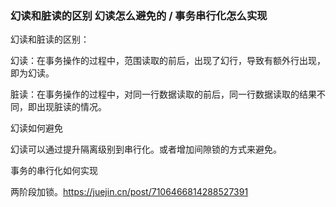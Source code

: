 ### 幻读和脏读的区别 幻读怎么避免的 / 事务串行化怎么实现

幻读和脏读的区别：

幻读：在事务操作的过程中，范围读取的前后，出现了幻行，导致有额外行出现，即为幻读。

脏读：在事务操作的过程中，对同一行数据读取的前后，同一行数据读取的结果不同，即出现脏读的情况。



幻读如何避免

幻读可以通过提升隔离级别到串行化。或者增加间隙锁的方式来避免。



事务的串行化如何实现

两阶段加锁。https://juejin.cn/post/7106466814288527391